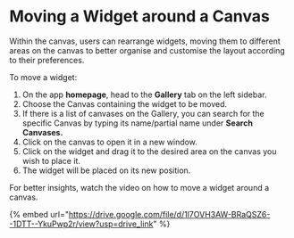 # Moving a Widget around a Canvas

Within the canvas, users can rearrange widgets, moving them to different areas on the canvas to better organise and customise the layout according to their preferences.

To move a widget:

1. On the app **homepage**, head to the **Gallery** tab on the left sidebar.
2. Choose the Canvas containing the widget to be moved.
3. If there is a list of canvases on the Gallery, you can search for the specific Canvas by typing its name/partial name under **Search Canvases.**
4. Click on the canvas to open it in a new window.
5. Click on the widget and drag it to the desired area on the canvas you wish to place it.
6. The widget will be placed on its new position.

For better insights, watch the video on how to move a widget around a canvas.

{% embed url="https://drive.google.com/file/d/1l7OVH3AW-BRaQSZ6--1DTT--YkuPwp2r/view?usp=drive_link" %}

